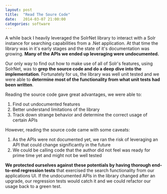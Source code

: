```yaml
---
layout: post
title:  "Read The Soure Code"
date:   2014-03-07 21:00:00
categories: software
--- 
```


A while back I heavily leveraged the SolrNet library to interact with a Solr instance for searching capabilities from a .Net application. At that time the library was in it's early stages and the state of it's documentation was growing. **Many of the APIs we ended up leveraging were undocumented.** 

Our only way to find out how to make use of all of Solr's features, using SolrNet, was to **grep the source code and do a deep dive into the implementation**. Fortunately for us, the library was well unit tested and we were able to **determine most of the functionality from what unit tests had been written**. 

Reading the source code gave great advantages, we were able to:

1. Find out undocumented features
2. Better understand limitations of the library
3. Track down strange behavior and determine the correct usage of certain APIs

However, reading the source code came with some caveats: 

1. As the APIs were not documented yet, we ran the risk of leveraging an API that could change significantly in the future
2. We could be calling code that the author did not feel was ready for prime time yet and might not be well tested

**We protected ourselves against these potentials by having thorough end-to-end regression tests** that exercised the search functionality from our applications UI. If the undocumented APIs in the library changed after an upgrade, our regression tests would catch it and we could refactor our usage back to a green test.
